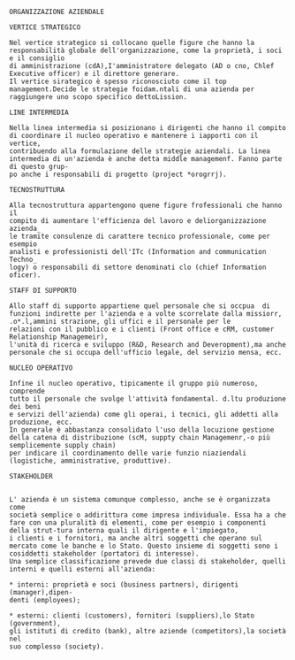     ORGANIZZAZIONE AZIENDALE
    
    VERTICE STRATEGICO
    
    Nel vertice strategico si collocano quelle figure che hanno la responsabilità globale dell'organizzazione, come la proprietà, i soci e il consiglio
    di amministrazione (cdA),I'amministratore delegato (AD o cno, Chlef Executive officer) e il direttore generare. 
    Il vertice sirategico è spesso riconosciuto come il top management.Decide le strategie foidam.ntali di una azienda per raggiungere uno scopo specifico dettoLission.
    
    LINE INTERMEDIA
    
    Nella linea intermedia si posizionano i dirigenti che hanno il compito di coordinare il nucleo operativo e mantenere i iapporti con il vertice, 
    contribuendo alla formulazione delle strategie aziendali. La linea intermedia di un'azienda è anche detta middle managemenf. Fanno parte di questo grup-
    po anche i responsabili di progetto (project *orogrrj).
    
    TECNOSTRUTTURA
    
    Alla tecnostruttura appartengono quene figure frofessionali che hanno il
    compito di aumentare l'efficienza del lavoro e deliorganizzazione azienda_
    le tramite consulenze di carattere tecnico professionale, come per esempio
    analisti e professionisti dell'ITc (Information and communication Techno_
    logy) o responsabili di settore denominati clo (chief Information oficer).
    
    STAFF DI SUPPORTO
    
    Allo staff di supporto appartiene quel personale che si occpua  di funzioni indirette per l'azienda e a volte scorrelate dalla missiorr, .o*.l,ammini strazione, gli uffici e il personale per le 
    relazioni con il pubblico e i clienti (Front office e cRM, customer Relationship Managemeir),
    l'unità di ricerca e sviluppo (R&D, Research and Deveropment),ma anche personale che si occupa dell'ufficio legale, del servizio mensa, ecc.
    
    NUCLEO OPERATIVO
    
    Infine il nucleo operativo, tipicamente il gruppo più numeroso, comprende
    tutto il personale che svolge l'attività fondamental. d.ltu produzione dei beni
    e servizi dell'azienda) come gli operai, i tecnici, gli addetti alla produzione, ecc.
    In generale è abbastanza consolidato l'uso della locuzione gestione della catena di distribuzione (scM, suppty chain Managemenr,-o più semplicemente supply chain) 
    per indicare il coordinamento delle varie funzio niaziendali (logistiche, amministrative, produttive).
    
    STAKEHOLDER
    
    
    L' azienda è un sistema comunque complesso, anche se è organizzata come
    società semplice o addirittura come impresa individuale. Essa ha a che fare con una pluralità di elementi, come per esempio i componenti della strut-tura interna quali il dirigente e l'impiegato,
    i clienti e i fornitori, ma anche altri soggetti che operano sul mercato come le banche e lo Stato. Questo insieme di soggetti sono i cosiddetti stakeholder (portatori di interesse).
    Una semplice classificazione prevede due classi di stakeholder, quelli interni e quelli esterni all'azienda:
    
    * interni: proprietà e soci (business partners), dirigenti (manager),dipen-
    denti (employees);
    
    * esterni: clienti (customers), fornitori (suppliers),lo Stato (government),
    gli istituti di credito (bank), altre aziende (competitors),la società nel
    suo complesso (society).
